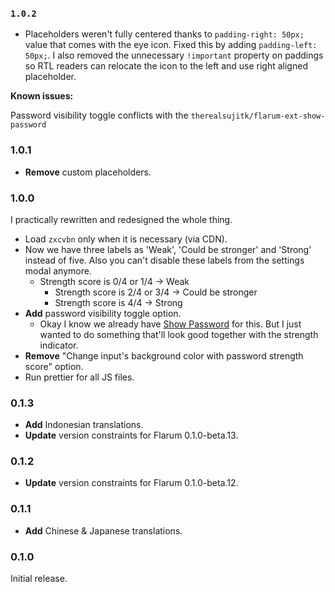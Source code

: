 ### `1.0.2`

- Placeholders weren't fully centered thanks to `padding-right: 50px;` value that comes with the eye icon. Fixed this by adding `padding-left: 50px;`. I also removed the unnecessary `!important` property on paddings so RTL readers can relocate the icon to the left and use right aligned placeholder.

**Known issues:**

Password visibility toggle conflicts with the `therealsujitk/flarum-ext-show-password`

### 1.0.1

- **Remove** custom placeholders.

### 1.0.0

I practically rewritten and redesigned the whole thing.

- Load `zxcvbn` only when it is necessary (via CDN).
- Now we have three labels as 'Weak', 'Could be stronger' and 'Strong' instead of five. Also you can't disable these labels from the settings modal anymore.
    + Strength score is 0/4 or 1/4 -> Weak
	  + Strength score is 2/4 or 3/4 -> Could be stronger
	  + Strength score is 4/4 -> Strong
- **Add** password visibility toggle option.
    + Okay I know we already have [Show Password](https://discuss.flarum.org/d/22727-show-password) for this. But I just wanted to do something that'll look good together with the strength indicator.
- **Remove** "Change input's background color with password strength score" option.
- Run prettier for all JS files.

### 0.1.3

- **Add** Indonesian translations.
- **Update** version constraints for Flarum 0.1.0-beta.13.

### 0.1.2

- **Update** version constraints for Flarum 0.1.0-beta.12.

### 0.1.1

- **Add** Chinese & Japanese translations.

### 0.1.0

Initial release.
